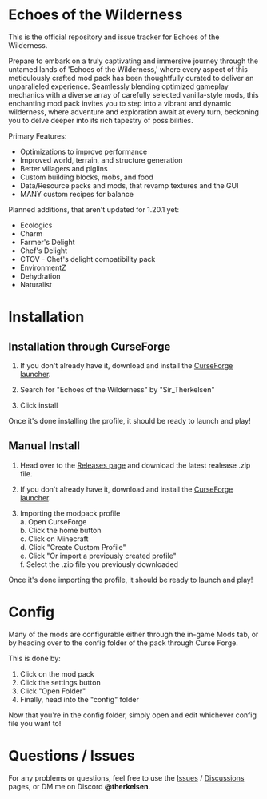 # Echoes of the Wilderness
This is the official repository and issue tracker for Echoes of the Wilderness.

Prepare to embark on a truly captivating and immersive journey through the untamed lands of 'Echoes of the Wilderness,' where every aspect of this meticulously crafted mod pack has been thoughtfully curated to deliver an unparalleled experience. Seamlessly blending optimized gameplay mechanics with a diverse array of carefully selected vanilla-style mods, this enchanting mod pack invites you to step into a vibrant and dynamic wilderness, where adventure and exploration await at every turn, beckoning you to delve deeper into its rich tapestry of possibilities.

Primary Features:

- Optimizations to improve performance
- Improved world, terrain, and structure generation
- Better villagers and piglins
- Custom building blocks, mobs, and food
- Data/Resource packs and mods, that revamp textures and the GUI
- MANY custom recipes for balance

Planned additions, that aren't updated for 1.20.1 yet:

- Ecologics
- Charm
- Farmer's Delight
- Chef's Delight
- CTOV - Chef's delight compatibility pack
- EnvironmentZ
- Dehydration
- Naturalist

# Installation
## Installation through CurseForge
1. If you don't already have it, download and install the [CurseForge launcher](https://www.curseforge.com/download/app).

2. Search for "Echoes of the Wilderness" by "Sir_Therkelsen"

3. Click install 

Once it's done installing the profile, it should be ready to launch and play!
## Manual Install

1. Head over to the [Releases page](https://github.com/Therkelsen/echoes_of_the_wilderness/releases) and download the latest realease .zip file.

2. If you don't already have it, download and install the [CurseForge launcher](https://www.curseforge.com/download/app).

3. Importing the modpack profile<br>
a. Open CurseForge<br>
b. Click the home button<br>
c. Click on Minecraft<br>
d. Click "Create Custom Profile"<br>
e. Click "Or import a previously created profile"<br>
f. Select the .zip file you previously downloaded

Once it's done importing the profile, it should be ready to launch and play!

# Config
Many of the mods are configurable either through the in-game Mods tab, or by heading over to the config folder of the pack through Curse Forge. 

This is done by:<br>
1. Click on the mod pack
2. Click the settings button
3. Click "Open Folder"
4. Finally, head into the "config" folder

Now that you're in the config folder, simply open and edit whichever config file you want to!

# Questions / Issues

For any problems or questions, feel free to use the [Issues](https://github.com/Therkelsen/echoes_of_the_wilderness/issues) / [Discussions](https://github.com/Therkelsen/echoes_of_the_wilderness/discussions) pages, or DM me on Discord **@therkelsen**.
